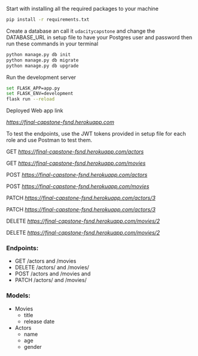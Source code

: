 Start with installing all the required packages to your machine

```bash
pip install -r requirements.txt
```

Create a database an call it `udacitycapstone` and change the DATABASE_URL in setup file to have your Postgres user and password then run these commands in your terminal

```bash
python manage.py db init
python manage.py db migrate
python manage.py db upgrade
```

Run the development server

```bash
set FLASK_APP=app.py
set FLASK_ENV=development
flask run --reload
```

Deployed Web app link

*https://final-capstone-fsnd.herokuapp.com*

To test the endpoints, use the JWT tokens provided in setup file for each role and use Postman to test them.

GET *https://final-capstone-fsnd.herokuapp.com/actors*

GET *https://final-capstone-fsnd.herokuapp.com/movies*

POST *https://final-capstone-fsnd.herokuapp.com/actors*

POST *https://final-capstone-fsnd.herokuapp.com/movies*

PATCH *https://final-capstone-fsnd.herokuapp.com/actors/3*

PATCH *https://final-capstone-fsnd.herokuapp.com/actors/3*

DELETE *https://final-capstone-fsnd.herokuapp.com/movies/2*

DELETE *https://final-capstone-fsnd.herokuapp.com/movies/2*

### Endpoints:
* GET /actors and /movies
* DELETE /actors/ and /movies/
* POST /actors and /movies and
* PATCH /actors/ and /movies/

### Models:
* Movies
  * title
  * release date
* Actors
  * name
  * age
  * gender
